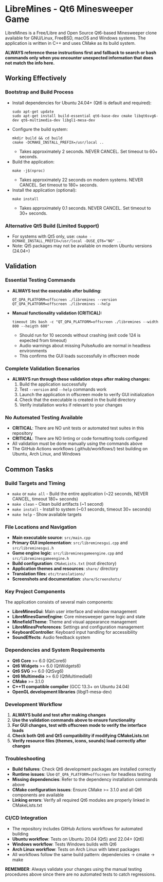 # LibreMines - Qt6 Minesweeper Game

LibreMines is a Free/Libre and Open Source Qt6-based Minesweeper clone available for GNU/Linux, FreeBSD, macOS and Windows systems. The application is written in C++ and uses CMake as its build system.

**ALWAYS reference these instructions first and fallback to search or bash commands only when you encounter unexpected information that does not match the info here.**

## Working Effectively

### Bootstrap and Build Process
- Install dependencies for Ubuntu 24.04+ (Qt6 is default and required):
  ```
  sudo apt-get update
  sudo apt-get install build-essential qt6-base-dev cmake libqt6svg6-dev qt6-multimedia-dev libgl1-mesa-dev
  ```
- Configure the build system:
  ```
  mkdir build && cd build
  cmake -DCMAKE_INSTALL_PREFIX=/usr/local ..
  ```
  - Takes approximately 2 seconds. NEVER CANCEL. Set timeout to 60+ seconds.
- Build the application:
  ```
  make -j$(nproc)
  ```
  - Takes approximately 22 seconds on modern systems. NEVER CANCEL. Set timeout to 180+ seconds.
- Install the application (optional):
  ```
  make install
  ```
  - Takes approximately 0.1 seconds. NEVER CANCEL. Set timeout to 30+ seconds.

### Alternative Qt5 Build (Limited Support)
- For systems with Qt5 only, use: `cmake -DCMAKE_INSTALL_PREFIX=/usr/local -DUSE_QT6="NO" ..`
- Note: Qt5 packages may not be available on modern Ubuntu versions (24.04+)

## Validation

### Essential Testing Commands
- **ALWAYS test the executable after building:**
  ```
  QT_QPA_PLATFORM=offscreen ./libremines --version
  QT_QPA_PLATFORM=offscreen ./libremines --help
  ```
- **Manual functionality validation (CRITICAL):**
  ```
  timeout 10s bash -c "QT_QPA_PLATFORM=offscreen ./libremines --width 800 --heigth 600"
  ```
  - Should run for 10 seconds without crashing (exit code 124 is expected from timeout)
  - Audio warnings about missing PulseAudio are normal in headless environments
  - This confirms the GUI loads successfully in offscreen mode

### Complete Validation Scenarios
- **ALWAYS run through these validation steps after making changes:**
  1. Build the application successfully
  2. Test `--version` and `--help` commands work
  3. Launch the application in offscreen mode to verify GUI initialization
  4. Check that the executable is created in the build directory
  5. Verify installation works if relevant to your changes

### No Automated Testing Available
- **CRITICAL**: There are NO unit tests or automated test suites in this repository
- **CRITICAL**: There are NO linting or code formatting tools configured
- All validation must be done manually using the commands above
- The GitHub Actions workflows (.github/workflows/) test building on Ubuntu, Arch Linux, and Windows

## Common Tasks

### Build Targets and Timing
- `make` or `make all` - Build the entire application (~22 seconds, NEVER CANCEL, timeout 180+ seconds)
- `make clean` - Clean build artifacts (~1 second)
- `make install` - Install to system (~0.1 seconds, timeout 30+ seconds) 
- `make help` - Show available targets

### File Locations and Navigation
- **Main executable source**: `src/main.cpp`
- **Primary GUI implementation**: `src/libreminesgui.cpp` and `src/libreminesgui.h`
- **Game engine logic**: `src/libreminesgameengine.cpp` and `src/libreminesgameengine.h`
- **Build configuration**: `CMakeLists.txt` (root directory)
- **Application themes and resources**: `share/` directory
- **Translation files**: `etc/translations/`
- **Screenshots and documentation**: `share/Screenshots/`

### Key Project Components
The application consists of several main components:
- **LibreMinesGui**: Main user interface and window management
- **LibreMinesGameEngine**: Core minesweeper game logic and state
- **MinefieldTheme**: Theme and visual appearance management
- **LibreMinesPreferences**: Settings and configuration management
- **KeyboardController**: Keyboard input handling for accessibility
- **SoundEffects**: Audio feedback system

### Dependencies and System Requirements
- **Qt6 Core** >= 6.0 (QtCore6)
- **Qt6 Widgets** >= 6.0 (QtWidgets6) 
- **Qt6 SVG** >= 6.0 (QtSvg6)
- **Qt6 Multimedia** >= 6.0 (QtMultimedia6)
- **CMake** >= 3.1.0
- **C++11 compatible compiler** (GCC 13.3+ on Ubuntu 24.04)
- **OpenGL development libraries** (libgl1-mesa-dev)

### Development Workflow
1. **ALWAYS build and test after making changes**
2. **Use the validation commands above to ensure functionality**
3. **For GUI changes, test with offscreen mode to verify the interface loads**
4. **Check both Qt6 and Qt5 compatibility if modifying CMakeLists.txt**
5. **Verify resource files (themes, icons, sounds) load correctly after changes**

### Troubleshooting
- **Build failures**: Check Qt6 development packages are installed correctly
- **Runtime issues**: Use `QT_QPA_PLATFORM=offscreen` for headless testing
- **Missing dependencies**: Refer to the dependency installation commands above
- **CMake configuration issues**: Ensure CMake >= 3.1.0 and all Qt6 components are available
- **Linking errors**: Verify all required Qt6 modules are properly linked in CMakeLists.txt

### CI/CD Integration
- The repository includes GitHub Actions workflows for automated building
- **Ubuntu workflow**: Tests on Ubuntu 20.04 (Qt5) and 22.04+ (Qt6)
- **Windows workflow**: Tests Windows builds with Qt6
- **Arch Linux workflow**: Tests on Arch Linux with latest packages
- All workflows follow the same build pattern: dependencies → cmake → make

**REMEMBER**: Always validate your changes using the manual testing procedures above since there are no automated tests to catch regressions.